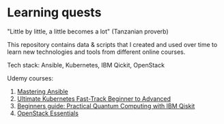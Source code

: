 # Learning quests

"Little by little, a little becomes a lot" (Tanzanian proverb)

This repository contains data & scripts that I created and used over time to learn new technologies and tools from different online courses.

Tech stack: Ansible, Kubernetes, IBM Qickit, OpenStack

Udemy courses:

1. [Mastering Ansible](https://hpcnow.udemy.com/course/mastering-ansible/learn/lecture/3748122#overview)
2. [Ultimate Kubernetes Fast-Track Beginner to Advanced](https://hpcnow.udemy.com/course/kubernetes-fast-track/learn/lecture/19167994#overview)
3. [Beginners guide: Practical Quantum Computing with IBM Qiskit](https://hpcnow.udemy.com/course/dummies-guide-to-practical-quantum-computing-with-ibm-qiskit/learn/lecture/22882296#overview)
4. [OpenStack Essentials](https://hpcnow.udemy.com/course/openstack/learn/lecture/6728818#overview)
